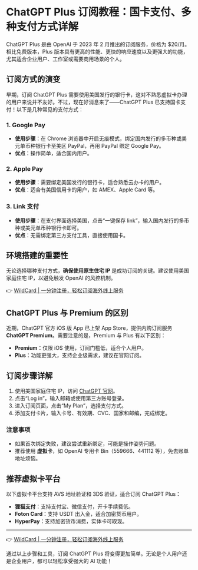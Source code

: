 # ChatGPT Plus 订阅教程：国卡支付、多种支付方式详解

ChatGPT Plus 是由 OpenAI 于 2023 年 2 月推出的订阅服务，价格为 $20/月。相比免费版本，Plus 版本具有更高的性能、更快的响应速度以及更强大的功能，尤其适合企业用户、工作室或需要商用场景的个人。

## 订阅方式的演变

早期，订阅 ChatGPT Plus 需要使用美国发行的银行卡，这对不熟悉虚拟卡办理的用户来说并不友好。不过，现在好消息来了——ChatGPT Plus 已支持国卡支付！以下是几种常见的支付方式：

### 1. Google Pay
- **使用步骤**：在 Chrome 浏览器中开启无痕模式，绑定国内发行的多币种或美元单币种银行卡至美区 PayPal，再用 PayPal 绑定 Google Pay。
- **优点**：操作简单，适合国内用户。

### 2. Apple Pay
- **使用步骤**：需要绑定美国发行的银行卡，适合熟悉云办卡的用户。
- **优点**：适合有美国信用卡的用户，如 AMEX、Apple Card 等。

### 3. Link 支付
- **使用步骤**：在支付界面选择美国，点击“一键保存 link”，输入国内发行的多币种或美元单币种银行卡即可。
- **优点**：无需绑定第三方支付工具，直接使用国卡。

## 环境搭建的重要性

无论选择哪种支付方式，**确保使用原生住宅 IP** 是成功订阅的关键。建议使用美国家庭住宅 IP，以避免触发 OpenAI 的风控机制。

👉 [WildCard | 一分钟注册，轻松订阅海外线上服务](https://bbtdd.com/WildCard)

## ChatGPT Plus 与 Premium 的区别

近期，ChatGPT 官方 iOS 版 App 已上架 App Store，提供内购订阅服务 **ChatGPT Premium**。需要注意的是，Premium 与 Plus 有以下区别：

- **Premium**：仅限 iOS 使用，订阅门槛低，适合个人用户。
- **Plus**：功能更强大，支持企业级需求，建议在官网订阅。

## 订阅步骤详解

1. 使用美国家庭住宅 IP，访问 [ChatGPT 官网](https://chat.openai.com/)。
2. 点击“Log in”，输入邮箱或使用第三方账号登录。
3. 进入订阅页面，点击“My Plan”，选择支付方式。
4. 添加支付卡片，输入卡号、有效期、CVC、国家和邮编，完成绑定。

### 注意事项
- 如果首次绑定失败，建议尝试重新绑定，可能是操作姿势问题。
- 推荐使用 **虚拟卡**，如 OpenAI 专用卡 Bin（559666、441112 等），免去账单地址烦恼。

## 推荐虚拟卡平台

以下虚拟卡平台支持 AVS 地址验证和 3DS 验证，适合订阅 ChatGPT Plus：

- **狸猫支付**：支持支付宝、微信支付，开卡手续费低。
- **Foton Card**：支持 USDT 出入金，适合加密货币用户。
- **HyperPay**：支持加密货币消费，实体卡可取现。

---

👉 [WildCard | 一分钟注册，轻松订阅海外线上服务](https://bbtdd.com/WildCard)

通过以上步骤和工具，订阅 ChatGPT Plus 将变得更加简单。无论是个人用户还是企业用户，都可以轻松享受强大的 AI 功能！